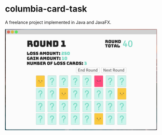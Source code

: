 # columbia-card-task
A freelance project implemented in Java and JavaFX.

![Screenshot of the project](screenshot.png)
